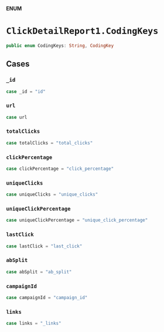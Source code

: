 **ENUM**

# `ClickDetailReport1.CodingKeys`

```swift
public enum CodingKeys: String, CodingKey
```

## Cases
### `_id`

```swift
case _id = "id"
```

### `url`

```swift
case url
```

### `totalClicks`

```swift
case totalClicks = "total_clicks"
```

### `clickPercentage`

```swift
case clickPercentage = "click_percentage"
```

### `uniqueClicks`

```swift
case uniqueClicks = "unique_clicks"
```

### `uniqueClickPercentage`

```swift
case uniqueClickPercentage = "unique_click_percentage"
```

### `lastClick`

```swift
case lastClick = "last_click"
```

### `abSplit`

```swift
case abSplit = "ab_split"
```

### `campaignId`

```swift
case campaignId = "campaign_id"
```

### `links`

```swift
case links = "_links"
```
